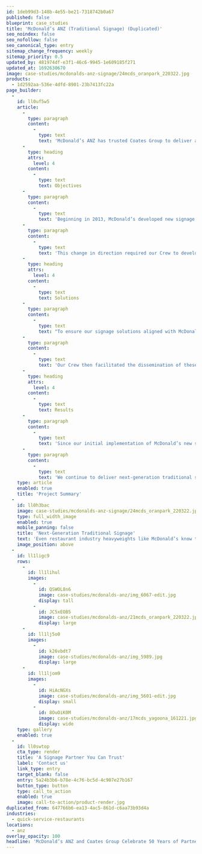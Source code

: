 ```yaml
---
id: 1deb99d3-148b-4e55-be21-7318742b0a67
published: false
blueprint: case_studies
title: 'McDonald’s ANZ (Traditional Signage) (Duplicated)'
seo_noindex: false
seo_nofollow: false
seo_canonical_type: entry
sitemap_change_frequency: weekly
sitemap_priority: 0.5
updated_by: 481974df-e3f1-46c6-9945-1e609185f271
updated_at: 1692630670
image: case-studies/mcdonalds-anz-signage/24mcds_oranpark_220322.jpg
products:
  - 1d2592aa-536e-4dfd-8901-23b7413fc22a
page_builder:
  -
    id: ll0uf5w5
    article:
      -
        type: paragraph
        content:
          -
            type: text
            text: 'McDonald’s ANZ has trusted Coates Group to deliver a steady supply of traditional signage and menu board systems to its restaurant storefronts for over 50 years.'
      -
        type: heading
        attrs:
          level: 4
        content:
          -
            type: text
            text: Objectives
      -
        type: paragraph
        content:
          -
            type: text
            text: 'Beginning in 2013, McDonald’s developed new signage guidelines that would more clearly communicate their visual identity at new and existing restaurants and feature innovative menu displays at their point-of-purchase touchpoints.'
      -
        type: paragraph
        content:
          -
            type: text
            text: 'This change in direction required our Crew to develop entirely new signage packages that would meet McDonald’s updated standards, whilst also ensuring that the fast food giant continued to receive quality products and experiences at all stages of the signage implementation process.'
      -
        type: heading
        attrs:
          level: 4
        content:
          -
            type: text
            text: Solutions
      -
        type: paragraph
        content:
          -
            type: text
            text: "To ensure our signage solutions aligned with McDonald’s guidelines, our team worked closely with the company’s stakeholders to understand the changes that needed to be made and how they should be implemented across the restaurants.\_"
      -
        type: paragraph
        content:
          -
            type: text
            text: 'Our Crew then facilitated the dissemination of these changes at all levels, including design, project management, manufacturing, and installation functions.'
      -
        type: heading
        attrs:
          level: 4
        content:
          -
            type: text
            text: Results
      -
        type: paragraph
        content:
          -
            type: text
            text: 'Since our initial implementation of McDonald’s new signage package, we have deployed next-generation building signage products in +250 restaurants, pylon signs in +300 restaurants, and drive thru signage products in +500 locations.'
      -
        type: paragraph
        content:
          -
            type: text
            text: 'We continue to deliver next-generation traditional signage solutions to McDonald’s ANZ locations, and look forward to carrying this partnership forward in the decades to come.'
    type: article
    enabled: true
    title: 'Project Summary'
  -
    id: ll0h3bac
    image: case-studies/mcdonalds-anz-signage/24mcds_oranpark_220322.jpg
    type: full_width_image
    enabled: true
    mobile_panning: false
    title: 'Next-Generation Traditional Signage'
    text: 'Even restaurant industry heavyweights like McDonald’s know that innovation is critical when it comes to keeping pace with today’s modern consumers. They continue to invest in updated signage solutions, and we can help you do the same.'
    image_position: above
  -
    id: ll1ligc9
    rows:
      -
        id: ll1lihul
        images:
          -
            id: QSWOL8n6
            image: case-studies/mcdonalds-anz/img_6067-edit.jpg
            display: tall
          -
            id: JC5xEOB5
            image: case-studies/mcdonalds-anz/21mcds_oranpark_220322.jpg
            display: large
      -
        id: ll1lj5o0
        images:
          -
            id: k26vbdt7
            image: case-studies/mcdonalds-anz/img_5989.jpg
            display: large
      -
        id: ll1ljom9
        images:
          -
            id: HiAcNGXs
            image: case-studies/mcdonalds-anz/img_5601-edit.jpg
            display: small
          -
            id: 8OuOiK0M
            image: case-studies/mcdonalds-anz/17mcds_yagoona_161221.jpg
            display: wide
    type: gallery
    enabled: true
  -
    id: ll0swtop
    cta_type: render
    title: 'A Signage Partner You Can Trust'
    label: 'Contact us'
    link_type: entry
    target_blank: false
    entry: 5a24b3b6-b78e-4c76-bc5d-4c907e27b167
    button_type: button
    type: call_to_action
    enabled: true
    image: call-to-action/product-render.jpg
duplicated_from: 647766b6-ea13-4ac5-861d-c6aa73b93d4a
industries:
  - quick-service-restaurants
locations:
  - anz
overlay_opacity: 100
headline: 'McDonald’s ANZ and Coates Group Celebrate 50 Years of Partnership'
---
```

